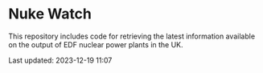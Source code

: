 # Nuke Watch

This repository includes code for retrieving the latest information available on the output of EDF nuclear power plants in the UK.

Last updated: 2023-12-19 11:07